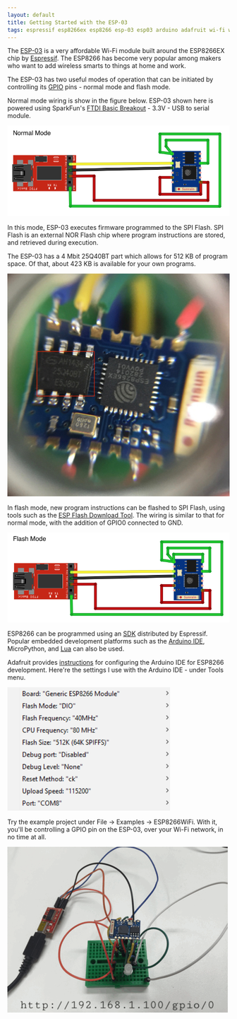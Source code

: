 ```yaml
---
layout: default
title: Getting Started with the ESP-03
tags: espressif esp8266ex esp8266 esp-03 esp03 arduino adafruit wi-fi wifi hardware
---
```


The [ESP-03](http://www.electrodragon.com/product/esp8266-wifi-board-full-ios-smd/) is a very affordable Wi-Fi module built around the ESP8266EX chip by [Espressif](http://espressif.com/). The ESP8266 has become very popular among makers who want to add wireless smarts to things at home and work.

The ESP-03 has two useful modes of operation that can be initiated by controlling its [GPIO](http://www.esp8266.com/wiki/doku.php?id=esp8266-module-family#esp-03) pins - normal mode and flash mode.

Normal mode wiring is show in the figure below. ESP-03 shown here is powered using SparkFun's [FTDI Basic Breakout](https://www.sparkfun.com/products/9873) - 3.3V - USB to serial module.

![Normal Mode](/assets/img/fritzing-esp03-normal-mode.png)

In this mode, ESP-03 executes firmware programmed to the SPI Flash. SPI Flash is an external NOR Flash chip where program instructions are stored, and retrieved during execution.

The ESP-03 has a 4 Mbit 25Q40BT part which allows for 512 KB of program space. Of that, about 423 KB is available for your own programs.

![Serial Flash Chip](/assets/img/esp03-serial-flash.jpg)

In flash mode, new program instructions can be flashed to SPI Flash, using tools such as the [ESP Flash Download Tool](https://espressif.com/en/support/download/other-tools). The wiring is similar to that for normal mode, with the addition of GPIO0 connected to GND.

![Flash Mode](/assets/img/fritzing-esp03-flash-mode.png)

ESP8266 can be programmed using an [SDK](http://espressif.com/en/products/hardware/esp8266ex/resources) distributed by Espressif. Popular embedded development platforms such as the [Arduino IDE](https://www.arduino.cc/en/main/software), MicroPython, and [Lua](http://nodemcu.com) can also be used.

Adafruit provides [instructions](https://learn.adafruit.com/adafruit-huzzah-esp8266-breakout/using-arduino-ide) for configuring the Arduino IDE for ESP8266 development. Here're the settings I use with the Arduino IDE - under Tools menu.

![Arduino Settings](/assets/img/esp03-arduino-ide-settings.jpg)

Try the example project under File -> Examples -> ESP8266WiFi. With it, you'll be controlling a GPIO pin on the ESP-03, over your Wi-Fi network, in no time at all.

![Wi-Fi Web Server](/assets/img/esp03-wifi-web-server.gif)
